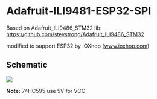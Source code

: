 # Adafruit-ILI9481-ESP32-SPI

Based on Adafruit_ILI9486_STM32 lib: https://github.com/stevstrong/Adafruit_ILI9486_STM32

modified to support ESP32 by IOXhop (www.ioxhop.com)

## Schematic

![](https://cz.lnwfile.com/li2e42.png)

**Note:** 74HC595 use 5V for VCC

